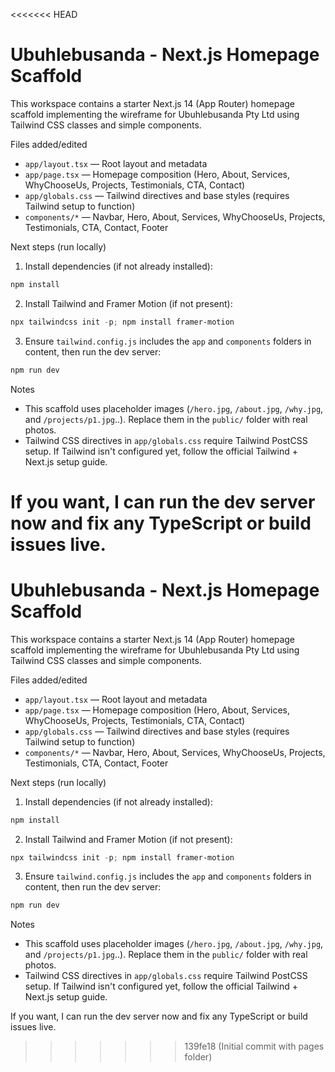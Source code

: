 <<<<<<< HEAD
# Ubuhlebusanda - Next.js Homepage Scaffold

This workspace contains a starter Next.js 14 (App Router) homepage scaffold implementing the wireframe for Ubuhlebusanda Pty Ltd using Tailwind CSS classes and simple components.

Files added/edited
- `app/layout.tsx` — Root layout and metadata
- `app/page.tsx` — Homepage composition (Hero, About, Services, WhyChooseUs, Projects, Testimonials, CTA, Contact)
- `app/globals.css` — Tailwind directives and base styles (requires Tailwind setup to function)
- `components/*` — Navbar, Hero, About, Services, WhyChooseUs, Projects, Testimonials, CTA, Contact, Footer

Next steps (run locally)

1. Install dependencies (if not already installed):

```powershell
npm install
```

2. Install Tailwind and Framer Motion (if not present):

```powershell
npx tailwindcss init -p; npm install framer-motion
```

3. Ensure `tailwind.config.js` includes the `app` and `components` folders in content, then run the dev server:

```powershell
npm run dev
```

Notes
- This scaffold uses placeholder images (`/hero.jpg`, `/about.jpg`, `/why.jpg`, and `/projects/p1.jpg`..). Replace them in the `public/` folder with real photos.
- Tailwind CSS directives in `app/globals.css` require Tailwind PostCSS setup. If Tailwind isn't configured yet, follow the official Tailwind + Next.js setup guide.

If you want, I can run the dev server now and fix any TypeScript or build issues live.
=======
# Ubuhlebusanda - Next.js Homepage Scaffold

This workspace contains a starter Next.js 14 (App Router) homepage scaffold implementing the wireframe for Ubuhlebusanda Pty Ltd using Tailwind CSS classes and simple components.

Files added/edited
- `app/layout.tsx` — Root layout and metadata
- `app/page.tsx` — Homepage composition (Hero, About, Services, WhyChooseUs, Projects, Testimonials, CTA, Contact)
- `app/globals.css` — Tailwind directives and base styles (requires Tailwind setup to function)
- `components/*` — Navbar, Hero, About, Services, WhyChooseUs, Projects, Testimonials, CTA, Contact, Footer

Next steps (run locally)

1. Install dependencies (if not already installed):

```powershell
npm install
```

2. Install Tailwind and Framer Motion (if not present):

```powershell
npx tailwindcss init -p; npm install framer-motion
```

3. Ensure `tailwind.config.js` includes the `app` and `components` folders in content, then run the dev server:

```powershell
npm run dev
```

Notes
- This scaffold uses placeholder images (`/hero.jpg`, `/about.jpg`, `/why.jpg`, and `/projects/p1.jpg`..). Replace them in the `public/` folder with real photos.
- Tailwind CSS directives in `app/globals.css` require Tailwind PostCSS setup. If Tailwind isn't configured yet, follow the official Tailwind + Next.js setup guide.

If you want, I can run the dev server now and fix any TypeScript or build issues live.
>>>>>>> 139fe18 (Initial commit with pages folder)

